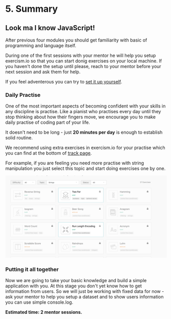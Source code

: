 # 5. Summary

## Look ma I know JavaScript! 

After previous four modules you should get familiarity with basic of programming and language itself. 

During one of the first sessions with your mentor he will help you setup exercism.io so that you can start donig exercises on your local machine. If you haven't done the setup until please, reach to your mentor before your next session and ask them for help.

If you feel adventerous you can try to [set it up yourself](https://exercism.io/tracks/javascript/installation).

### Daily Practise

One of the most important aspects of becoming confident with your skills in any discipline is practise. Like a pianist who practises every day until they stop thinking about how their fingers move, we encourage you to make daily practise of coding part of your life. 

It doesn't need to be long - just **20 minutes per day** is enough to establish solid routine.

We recommend using extra exercises in exercism.io for your practise which you can find at the bottom of [track page](https://exercism.io/my/tracks/javascript).

For example, if you are feeling you need more practise with string manipulation you just select this topic and start doing exercises one by one.

![](.gitbook/assets/screenshot-2018-09-08-15.48.48.png)

### Putting it all together

Now we are going to take your basic knowledge and build a simple application with you. At this stage you don't yet know how to get information from users. So we will just be working with fixed data for now - ask your mentor to help you setup a dataset and to show users information you can use simple console.log. 

**Estimated time: 2 mentor sessions.** 

